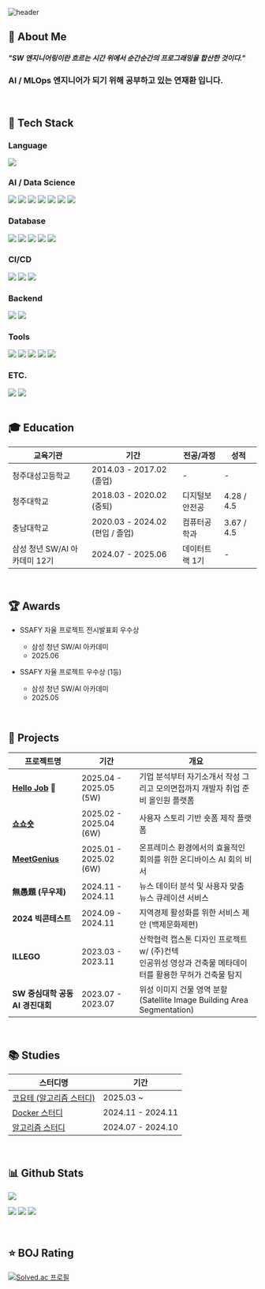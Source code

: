 <div>
  <!--Header-->
  
  ![header](https://capsule-render.vercel.app/api?type=venom&color=gradient&height=300&section=header&text=Ja-efan)
  
</div>

<div>
  <!--Body-->
  
  ## 👀 About Me

  #### *"SW 엔지니어링이란 흐르는 시간 위에서 순간순간의 프로그래밍을 합산한 것이다."*

  ###  AI / MLOps 엔지니어가 되기 위해 공부하고 있는 **연재환** 입니다.

  <br>

  ## 🧱 Tech Stack
  ### Language
  <!--Python-->
  <img src="https://img.shields.io/badge/Python-3776AB?logo=python&logoColor=fff"/>

  
  ### AI / Data Science
  <!--PyTorch-->
  <img src="https://img.shields.io/badge/PyTorch-EE4C2C?&logo=PyTorch&logoColor=white"/>
  <!--Hugging Face-->
  <img src="https://img.shields.io/badge/Hugging%20Face-FFD21E?logo=huggingface&logoColor=000"/>
  <!-- Scikit-learn -->
  <img src="https://img.shields.io/badge/scikitlearn-%23F7931E?logo=scikitlearn&logoColor=white">
  <!--Pandas-->
  <img src="https://img.shields.io/badge/Pandas-150458?logo=pandas&logoColor=fff)"/>
  <!--Numpy-->
  <img src="https://img.shields.io/badge/NumPy-4DABCF?logo=numpy&logoColor=fff"/>
  <!-- OpenCV -->
  <img src="https://img.shields.io/badge/opencv-%235C3EE8?logo=opencv&logoColor=white">
  <!--Matplotlib-->
  <img src="https://custom-icon-badges.demolab.com/badge/Matplotlib-71D291?logo=matplotlib&logoColor=fff"/>
  
  ### Database
  <!--MySQL-->
  <img src="https://img.shields.io/badge/MySQL-4479A1?logo=mysql&logoColor=fff"/>
  <!-- MariaDB -->
  <img src="https://img.shields.io/badge/mariadb-%23003545?logo=mariadb&logoColor=white">
  <!-- PostgreSQL -->
  <img src="https://img.shields.io/badge/postgresql-%234169E1?logo=postgresql&logoColor=white">
  <!-- MongoDB -->
  <img src="https://img.shields.io/badge/mongodb-%2347A248?logo=mongodb&logoColor=white">
  <!-- ChromaDB -->
  <img src="https://img.shields.io/badge/chromadb-%2347A248?color=orange">

  ### CI/CD
  <!--Docker-->
  <img src="https://img.shields.io/badge/docker-2496ED?&logo=docker&logoColor=white"/>
  <!--GitLab CI-->
  <img src="https://img.shields.io/badge/GitLab%20CI-FC6D26?logo=gitlab&logoColor=fff"/>
  <!--GitLab CI/CD-->
  <img src="https://img.shields.io/badge/Jenkins-D24939?logo=jenkins&logoColor=white"/>

  ### Backend
  <!--FastAPI-->
  <img src="https://img.shields.io/badge/FastAPI-009485.svg?logo=fastapi&logoColor=white"/>
  <!--Django-->
  <img src="https://img.shields.io/badge/Django-092E20?&logo=Django&logoColor=white"/>
  
  ### Tools
  <!--git-->
  <img src="https://img.shields.io/badge/git-F05032?&logo=git&logoColor=white"/>
  <!--github-->
  <img src="https://img.shields.io/badge/GitHub-%23121011.svg?logo=github&logoColor=white"/>
  <!--jupyter-->
  <img src="https://img.shields.io/badge/jupyter-F37626?&logo=jupyter&logoColor=white"/>
  <!--notion-->
  <img src="https://img.shields.io/badge/notion-000000?&logo=notion&logoColor=white"/>
  <!--colab-->
  <img src="https://img.shields.io/badge/Google%20Colab-F9AB00?logo=googlecolab&logoColor=fff"/>

  ### ETC.
  <!-- Linux -->
  <img src="https://img.shields.io/badge/linux-%23FCC624?logo=linux&logoColor=white&color=orange">
  <!--Anaconda-->
  <img src="https://img.shields.io/badge/Anaconda-44A833?logo=anaconda&logoColor=fff"/>
  
  <br>
  <br>

  ## 🎓 Education 

  | 교육기관 | 기간 | 전공/과정 | 성적 |
  |---------|------|----------|------|
  | 청주대성고등학교 | 2014.03 - 2017.02 (졸업) | - | - |
  | 청주대학교 | 2018.03 - 2020.02 (중퇴) | 디지털보안전공 | 4.28 / 4.5 |
  | 충남대학교 | 2020.03 - 2024.02 (편입 / 졸업) | 컴퓨터공학과 | 3.67 / 4.5 |
  | 삼성 청년 SW/AI 아카데미 12기 | 2024.07 - 2025.06 | 데이터트랙 1기 | - |
  
   <br>

  ## 🏆 Awards 
  - SSAFY 자율 프로젝트 전시발표회 우수상
    - 삼성 청년 SW/AI 아카데미 
    - 2025.06
  
  - SSAFY 자율 프로젝트 우수상 (1등)
    - 삼성 청년 SW/AI 아카데미 
    - 2025.05

  <br>

  ## 📌 Projects

  | 프로젝트명 | 기간 | 개요 |
  |-----------|------|------|
  | [**Hello Job**](https://github.com/Ja-efan/HelloJob) 🥇 | 2025.04 - 2025.05 (5W) | 기업 분석부터 자기소개서 작성 그리고 모의면접까지 개발자 취업 준비 올인원 플랫폼 |
  | [**쇼쇼숏**](https://github.com/Ja-efan/shoshoshorts) | 2025.02 - 2025.04 (6W) | 사용자 스토리 기반 숏폼 제작 플랫폼 |
  | [**MeetGenius**](https://github.com/Ja-efan/MeetGenius) | 2025.01 - 2025.02 (6W) | 온프레미스 환경에서의 효율적인 회의를 위한 온디바이스 AI 회의 비서 |
  | **無愚題 (무우제)** | 2024.11 - 2024.11 | 뉴스 데이터 분석 및 사용자 맞춤 뉴스 큐레이션 서비스 |
  | **2024 빅콘테스트** | 2024.09 - 2024.11 | 지역경제 활성화를 위한 서비스 제안 (백제문화제편) |
  | **ILLEGO** | 2023.03 - 2023.11 | 산학협력 캡스톤 디자인 프로젝트 w/ (주)컨텍<br/>인공위성 영상과 건축물 메타데이터를 활용한 무허가 건축물 탐지 |
  | **SW 중심대학 공동 AI 경진대회** | 2023.07 - 2023.07 | 위성 이미지 건물 영역 분할 <br/>(Satellite Image Building Area Segmentation) |

  <br>

  ## 📚 Studies 
    
  | 스터디명 | 기간 |
  |---------|------|
  | [코요테 (알고리즘 스터디)](https://github.com/Ja-efan/CoyoTe) | 2025.03 ~ |
  | [Docker 스터디](https://github.com/Ja-efan/SSAFY-Docker-Study) | 2024.11 - 2024.11 |
  | [알고리즘 스터디](https://github.com/Ja-efan/Algorithm_Study_TypeA) | 2024.07 - 2024.10 |
  
  <br>
  
  ## 📊 Github Stats
  ![](https://github-profile-summary-cards.vercel.app/api/cards/profile-details?username=Ja-efan&theme=nord_dark)

  ![](https://github-profile-summary-cards.vercel.app/api/cards/repos-per-language?username=Ja-efan&theme=nord_dark)
  ![](https://github-profile-summary-cards.vercel.app/api/cards/most-commit-language?username=Ja-efan&theme=nord_dark)
  ![](https://github-profile-summary-cards.vercel.app/api/cards/stats?username=Ja-efan&theme=nord_dark)
  
  <br>

  ## ⭐ BOJ Rating
  [![Solved.ac 프로필](https://mazassumnida.wtf/api/v2/generate_badge?boj=woghks1213y)](https://solved.ac/woghks1213y)

</div>
